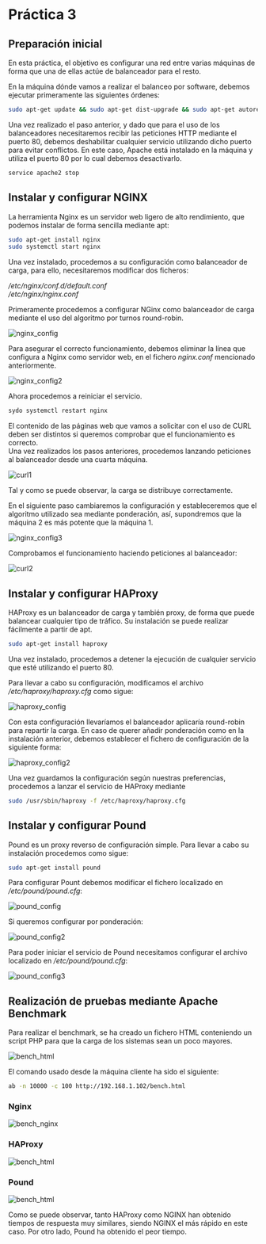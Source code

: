 # Práctica 3

## Preparación inicial
En esta práctica, el objetivo es configurar una red entre varias máquinas de forma que una de ellas actúe de balanceador para el resto.

En la máquina dónde vamos a realizar el balanceo por software, debemos ejecutar primeramente las siguientes órdenes:

```bash
sudo apt-get update && sudo apt-get dist-upgrade && sudo apt-get autoremove
```

Una vez realizado el paso anterior, y dado que para el uso de los balanceadores necesitaremos recibir las peticiones HTTP mediante el puerto 80, debemos deshabilitar cualquier servicio utilizando dicho puerto para evitar conflictos. En este caso, Apache está instalado en la máquina y utiliza el puerto 80 por lo cual debemos desactivarlo.

```bash
service apache2 stop
```


## Instalar y configurar NGINX
La herramienta Nginx es un servidor web ligero de alto rendimiento, que podemos instalar de forma sencilla mediante apt:

```bash
sudo apt-get install nginx  
sudo systemctl start nginx
```

Una vez instalado, procedemos a su configuración como balanceador de carga, para ello, necesitaremos modificar dos ficheros:  
  
*/etc/nginx/conf.d/default.conf  
 /etc/nginx/nginx.conf*

Primeramente procedemos a configurar NGinx como balanceador de carga mediante el uso del algoritmo por turnos round-robin.

![nginx_config](https://github.com/Adri-Sanchez/SWAP/blob/master/Pr%C3%A1ctica%203/Capturas/nginx_config.PNG)
  
Para asegurar el correcto funcionamiento, debemos eliminar la línea que configura a Nginx como servidor web, en el fichero *nginx.conf* mencionado anteriormente.

![nginx_config2](https://github.com/Adri-Sanchez/SWAP/blob/master/Pr%C3%A1ctica%203/Capturas/nginx_config2.PNG)

Ahora procedemos a reiniciar el servicio.  

```bash
sydo systemctl restart nginx
```

El contenido de las páginas web que vamos a solicitar con el uso de CURL deben ser distintos si queremos comprobar que el funcionamiento es correcto.  
Una vez realizados los pasos anteriores, procedemos lanzando peticiones al balanceador desde una cuarta máquina.

![curl1](https://github.com/Adri-Sanchez/SWAP/blob/master/Pr%C3%A1ctica%203/Capturas/curl1.PNG)

Tal y como se puede observar, la carga se distribuye correctamente.
  
En el siguiente paso cambiaremos la configuración y estableceremos que el algoritmo utilizado sea mediante ponderación, así, supondremos que la máquina 2 es más potente que la máquina 1. 

![nginx_config3](https://github.com/Adri-Sanchez/SWAP/blob/master/Pr%C3%A1ctica%203/Capturas/nginx_config3.PNG)

Comprobamos el funcionamiento haciendo peticiones al balanceador:

![curl2](https://github.com/Adri-Sanchez/SWAP/blob/master/Pr%C3%A1ctica%203/Capturas/curl2.PNG)
  
  
## Instalar y configurar HAProxy
HAProxy es un balanceador de carga y también proxy, de forma que puede balancear cualquier tipo de tráfico. Su instalación se puede realizar fácilmente a partir de apt.

```bash
sudo apt-get install haproxy
```

Una vez instalado, procedemos a detener la ejecución de cualquier servicio que esté utilizando el puerto 80. 

Para llevar a cabo su configuración, modificamos el archivo */etc/haproxy/haproxy.cfg* como sigue:

![haproxy_config](https://github.com/Adri-Sanchez/SWAP/blob/master/Pr%C3%A1ctica%203/Capturas/haproxy_config.PNG)

Con esta configuración llevaríamos el balanceador aplicaría round-robin para repartir la carga. En caso de querer añadir ponderación como en la instalación anterior, debemos establecer el fichero de configuración de la siguiente forma:

![haproxy_config2](https://github.com/Adri-Sanchez/SWAP/blob/master/Pr%C3%A1ctica%203/Capturas/haproxy_config2.PNG)

Una vez guardamos la configuración según nuestras preferencias, procedemos a lanzar el servicio de HAProxy mediante
```bash
sudo /usr/sbin/haproxy -f /etc/haproxy/haproxy.cfg
```

## Instalar y configurar Pound
Pound es un proxy reverso de configuración simple. Para llevar a cabo su instalación procedemos como sigue:

```bash
sudo apt-get install pound
```

Para configurar Pount debemos modificar el fichero localizado en */etc/pound/pound.cfg*:

![pound_config](https://github.com/Adri-Sanchez/SWAP/blob/master/Pr%C3%A1ctica%203/Capturas/pound_config.PNG)

Si queremos configurar por ponderación:

![pound_config2](https://github.com/Adri-Sanchez/SWAP/blob/master/Pr%C3%A1ctica%203/Capturas/pound_config2.PNG)

Para poder iniciar el servicio de Pound necesitamos configurar el archivo localizado en */etc/pound/pound.cfg*:

![pound_config3](https://github.com/Adri-Sanchez/SWAP/blob/master/Pr%C3%A1ctica%203/Capturas/pound_config3.PNG)


## Realización de pruebas mediante Apache Benchmark

Para realizar el benchmark, se ha creado un fichero HTML conteniendo un script PHP para que la carga de los sistemas sean un poco mayores. 

![bench_html](https://github.com/Adri-Sanchez/SWAP/blob/master/Pr%C3%A1ctica%203/Capturas/bench_html.PNG)

El comando usado desde la máquina cliente ha sido el siguiente:
```bash
ab -n 10000 -c 100 http://192.168.1.102/bench.html
```

### Nginx
![bench_nginx](https://github.com/Adri-Sanchez/SWAP/blob/master/Pr%C3%A1ctica%203/Capturas/bench_nginx.PNG)
### HAProxy
![bench_html](https://github.com/Adri-Sanchez/SWAP/blob/master/Pr%C3%A1ctica%203/Capturas/bench_haproxy.PNG)
### Pound
![bench_html](https://github.com/Adri-Sanchez/SWAP/blob/master/Pr%C3%A1ctica%203/Capturas/bench_pound.PNG)

Como se puede observar, tanto HAProxy como NGINX han obtenido tiempos de respuesta muy similares, siendo NGINX el más rápido en este caso. Por otro lado, Pound ha obtenido el peor tiempo.

























